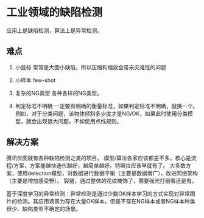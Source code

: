 # 工业领域的缺陷检测
应用上是缺陷检测，算法上是异常检测。

## 难点
1. 小目标
常常是大图小缺陷，所以压缩和缩放会带来灾难性的问题

2. 小样本
few-shot

3. 复杂的NG类型
各种各样的NG类型。


4. 判定标准不明确
一定要有明确的衡量标准，如果判定标准不明确，就换一个。例如，对于分类问题，该物体倾斜多少度才是NG/OK，如果此时使用分类模型，就会出现很大问题，不如使用点线规则。

## 解决方案
腾讯优图就有各种缺陷检测之类的项目。
模型/算法各家应该都差不多，核心是流程/方案，方案能越快迭代越好，越简单越好。特斯拉应该早就有了。
大多数方案，使用detection模型，对数据进行数据平衡（主要是数据增广），改进网络架构（主要是增加感受野）。
裂缝，通过整体的花纹掩饰了，需要强光打细看还是有。​

基于深度学习的异常检测：异常检测是通过少数OK样本学习的方式实现对异常图片的检测。其应用场景为存在大量OK样本，但是不存在NG样本或者NG样本种类很少、缺陷类型不确定的场景。
